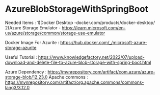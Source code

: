 # AzureBlobStorageWithSpringBoot

Needed Items :
1)Docker Desktop -docker.com/products/docker-desktop/
2)Azure Storage Emulator - https://learn.microsoft.com/en-us/azure/storage/common/storage-use-emulator

Docker Image For Azurite :
https://hub.docker.com/_/microsoft-azure-storage-azurite

Useful Tutorial :
https://www.knowledgefactory.net/2022/07/upload-download-and-delete-file-to-azure-blob-storage-with-spring-boot.html

Azure Dependency :
https://mvnrepository.com/artifact/com.azure/azure-storage-blob/12.23.0
Apache commons :
https://mvnrepository.com/artifact/org.apache.commons/commons-lang3/3.12.0

